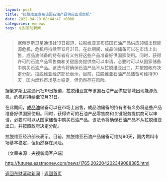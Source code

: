 ```yaml
---
layout: post
title: "拉脱维亚宣布该国石油产品供应出现危机"
date: 2022-04-20 08:44:47 +0800
categories: emnews
tags: 东财滚动新闻
---
```

> 据俄罗斯卫星通讯社19日报道，拉脱维亚宣布该国石油产品供应领域出现能源危机，危机将持续至12月31日。在此期间，成品油储备可以在市场上出售，成品油储备的持有者有义务将这些产品准备好供国家使用。同时，获得许可的石油产品零售商和关键服务提供商可以申请，必要时可以从国家储备中购买石油产品。该法令将确保石油产品不从拉脱维亚出口，并按照政府决定分配。拉脱维亚经济部长表示，目前，拉脱维亚石油产品储备可维持90天，国内燃料市场基本稳定，但仍然存在风险。

<p>据俄罗斯卫星通讯社19日报道，拉脱维亚宣布该国石油产品供应领域出现能源危机，危机将持续至12月31日。</p><p>在此期间，<span id="Info.353"><a href="http://data.eastmoney.com/cjsj/yjtz/default.html" class="infokey">成品油</a></span>储备可以在市场上出售，成品油储备的持有者有义务将这些产品准备好供国家使用。同时，获得许可的石油产品零售商和关键服务提供商可以申请，必要时可以从国家储备中购买石油产品。该法令将确保石油产品不从拉脱维亚出口，并按照政府决定分配。</p><p>拉脱维亚经济部长表示，目前，拉脱维亚石油产品储备可维持90天，国内燃料市场基本稳定，但仍然存在风险。</p><p class="em_media">（文章来源：央视新闻客户端）</p>

<http://futures.eastmoney.com/news/1765,202204202349088385.html>

[返回东财滚动新闻](//finews.withounder.com/emnews/)｜[返回首页](//finews.withounder.com/)